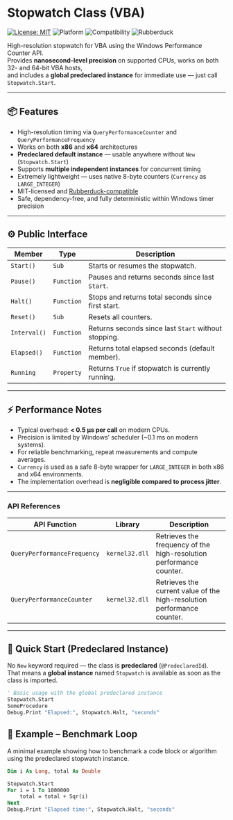 # Stopwatch Class (VBA)
[![License: MIT](https://img.shields.io/badge/License-MIT-green.svg)](LICENSE)
![Platform](https://img.shields.io/badge/Platform-VBA%20(Excel%2C%20Access%2C%20Office)-blue)
![Compatibility](https://img.shields.io/badge/Architecture-x86%20%7C%20x64-lightgrey)
![Rubberduck](https://img.shields.io/badge/Rubberduck-Ready-orange)

High-resolution stopwatch for VBA using the Windows Performance Counter API.  
Provides **nanosecond-level precision** on supported CPUs, works on both 32- and 64-bit VBA hosts,  
and includes a **global predeclared instance** for immediate use — just call `Stopwatch.Start`.

---

## 📦 Features

- High-resolution timing via `QueryPerformanceCounter` and `QueryPerformanceFrequency`
- Works on both **x86** and **x64** architectures
- **Predeclared default instance** — usable anywhere without `New` (`Stopwatch.Start`)
- Supports **multiple independent instances** for concurrent timing
- Extremely lightweight — uses native 8-byte counters (`Currency` as `LARGE_INTEGER`)
- MIT-licensed and [Rubberduck-compatible](https://rubberduckvba.com/)
- Safe, dependency-free, and fully deterministic within Windows timer precision

---

## ⚙️ Public Interface

| Member        | Type       | Description |
|----------------|------------|-------------|
| `Start()`      | `Sub`      | Starts or resumes the stopwatch. |
| `Pause()`      | `Function` | Pauses and returns seconds since last `Start`. |
| `Halt()`       | `Function` | Stops and returns total seconds since first start. |
| `Reset()`      | `Sub`      | Resets all counters. |
| `Interval()`   | `Function` | Returns seconds since last `Start` without stopping. |
| `Elapsed()`    | `Function` | Returns total elapsed seconds (default member). |
| `Running`      | `Property` | Returns `True` if stopwatch is currently running. |

---

## ⚡ Performance Notes

- Typical overhead: **< 0.5 µs per call** on modern CPUs.  
- Precision is limited by Windows’ scheduler (~0.1 ms on modern systems).  
- For reliable benchmarking, repeat measurements and compute averages.  
- `Currency` is used as a safe 8-byte wrapper for `LARGE_INTEGER` in both x86 and x64 environments.  
- The implementation overhead is **negligible compared to process jitter**.

---

### API References

| API Function | Library | Description |
|---------------|----------|-------------|
| `QueryPerformanceFrequency` | `kernel32.dll` | Retrieves the frequency of the high-resolution performance counter. |
| `QueryPerformanceCounter`   | `kernel32.dll` | Retrieves the current value of the high-resolution performance counter. |

---

## 🚀 Quick Start (Predeclared Instance)

No `New` keyword required — the class is **predeclared** (`@PredeclaredId`).  
That means a **global instance** named `Stopwatch` is available as soon as the class is imported.

```vb
' Basic usage with the global predeclared instance
Stopwatch.Start
SomeProcedure
Debug.Print "Elapsed:", Stopwatch.Halt, "seconds"
```

## 🧪 Example – Benchmark Loop

A minimal example showing how to benchmark a code block or algorithm using the predeclared stopwatch instance.

```vb
Dim i As Long, total As Double

Stopwatch.Start
For i = 1 To 1000000
    total = total + Sqr(i)
Next
Debug.Print "Elapsed time:", Stopwatch.Halt, "seconds"
```
